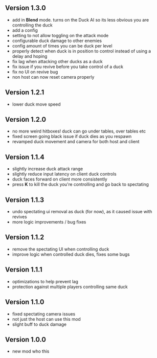 ## Version 1.3.0
- add in **Blend** mode. turns on the Duck AI so its less obvious you are controlling the duck
- add a config
- setting to not allow toggling on the attack mode
- configurable duck damage to other enemies
- config amount of times you can be duck per level
- properly detect when duck is in position to control instead of using a delay and hoping
- fix lag when attacking other ducks as a duck
- fix issue if you revive before you take control of a duck
- fix no UI on revive bug
- non host can now reset camera properly

## Version 1.2.1
- lower duck move speed

## Version 1.2.0
- no more weird hitboxes! duck can go under tables, over tables etc
- fixed screen going black issue if duck dies as you respawn
- revamped duck movement and camera for both host and client

## Version 1.1.4
- slightly increase duck attack range
- slightly reduce input latency on client duck controls
- duck faces forward on client more consistently
- press **K** to kill the duck you're controlling and go back to spectating

## Version 1.1.3
- undo spectating ui removal as duck (for now), as it caused issue with revives
- more logic improvements / bug fixes

## Version 1.1.2
- remove the spectating UI when controlling duck
- improve logic when controlled duck dies, fixes some bugs

## Version 1.1.1
- optimizations to help prevent lag
- protection against multiple players controlling same duck

## Version 1.1.0
- fixed spectating camera issues
- not just the host can use this mod
- slight buff to duck damage

## Version 1.0.0
- new mod who this